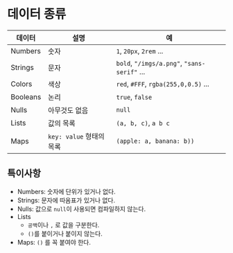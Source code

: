 # 데이터 종류

| 데이터 | 설명 | 예
|---|---|---|
| Numbers | 숫자 | `1`, `20px`, `2rem` ... 
| Strings | 문자 | `bold`, `"/imgs/a.png"`, `"sans-serif"` ... 
| Colors | 색상 | `red`, `#FFF`, `rgba(255,0,0.5)` ...
| Booleans | 논리 | `true`, `false`
| Nulls | 아무것도 없음 | `null`
| Lists | 값의 목록 | `(a, b, c)`, `a b c`
| Maps | `key: value` 형태의 목록 | `(apple: a, banana: b))`

## 특이사항
- Numbers: 숫자에 단위가 있거나 없다.
- Strings: 문자에 따옴표가 있거나 없다.
- Nulls: 값으로 `null`이 사용되면 컴파일하지 않는다.
- Lists
  - `공백`이나 `,` 로 값을 구분한다. 
  - `()`를 붙이거나 붙이지 않는다.  
- Maps: `()` 를 꼭 붙여야 한다. 